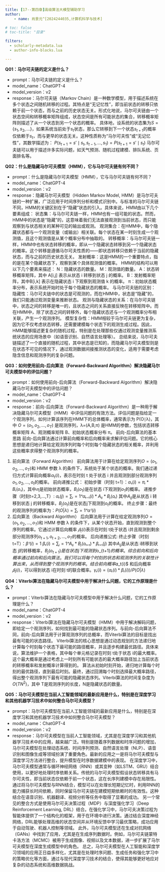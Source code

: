 ```yaml
---
title: [17--第四章]高级算法大模型辅助学习
author:
    - name: 肖景元^[2024244035,计算机科学与技术]

# toc: false
# toc-title: "目录"

filters:
  - scholarly-metadata.lua
  - author-info-blocks.lua

---
```


**Q01：马尔可夫链的定义是什么？**
- prompt：马尔可夫链的定义是什么？
- model_name：ChatGPT-4 
- model_version：v2
- response：马尔可夫链（Markov Chain）是一种数学模型，用于描述系统在多个状态之间随机转移的过程。其特点是“无记忆性”，即当前状态的转移只依赖于前一个状态，而与之前的历史状态无关。形式化地说，马尔可夫链由一个状态空间和转移概率矩阵组成，状态空间是所有可能状态的集合，转移概率矩阵则描述了从一个状态到另一个状态的概率。
具体地，设系统的状态集为$S=\{s_1,s_2,...\}$，如果系统当前处于$s_t$状态，那么它转移到下一个状态$s_{t+1}$的概率仅依赖于$s_t$，而与更早的状态无关。这种性质称为“马尔可夫性”或“无记忆性”，其数学描述为：
$P(s_{t+1} = s' \mid s_t, s_{t-1}, \dots, s_1) = P(s_{t+1} = s' \mid s_t)$
马尔可夫链可以用于描述许多实际问题，如天气预测、随机过程建模、排队系统、页面排名等。



**Q02：什么是隐藏马尔可夫模型（HMM），它与马尔可夫链有何不同？**
- prompt：什么是隐藏马尔可夫模型（HMM），它与马尔可夫链有何不同？
- model_name：ChatGPT-4 
- model_version：v2
- response：隐藏马尔可夫模型（Hidden Markov Model, HMM）是马尔可夫链的一种扩展，广泛应用于时间序列分析和模式识别中。与标准的马尔可夫链不同，HMM的关键区别在于“隐藏”状态的引入。具体来说，HMM由以下几个要素组成：
状态集：与马尔可夫链一样，HMM也有一组可能的状态。然而，HMM中的状态是“隐藏”的，这意味着我们无法直接观测到当前状态，而只能观察到与状态相关的某种可见的输出或观测。
观测集合：在HMM中，每个隐藏状态都与一个观测变量（或输出）相关联。每个状态在某一时刻生成一个观测值，且这个观测值是从某个概率分布中抽取的。
转移概率：与马尔可夫链一样，HMM中也有状态转移的概率，即从一个隐藏状态转移到另一个隐藏状态的概率。这个转移是遵循马尔可夫性质的——即状态转移只依赖于当前的隐藏状态，而与之前的历史状态无关。
发射概率：这是HMM的一个重要特点，指的是在某个隐藏状态下，观察到某个具体观测值的概率。
HMM的结构可以用以下几个要素来描述：
N：隐藏状态的数量。
M：观测值的数量。
A：状态转移概率矩阵，其中 A[i,j] 表示从状态 i 转移到状态 j 的概率。
B：发射概率矩阵，其中B[i,k] 表示在隐藏状态 i 下观察到观测值 k 的概率。
π：初始状态概率分布，表示系统开始时处于每个隐藏状态的概率。
与马尔可夫链的区别：
隐藏性：马尔可夫链中的状态是可观测的，而在HMM中，状态是“隐藏”的，我们只能通过观测变量来推断状态。
观测与隐藏状态的关系：在马尔可夫链中，状态之间的转移是唯一的，且状态之间的关系直接反映在转移矩阵中。而在HMM中，除了状态之间的转移外，每个隐藏状态还与一个观测概率分布相关联，产生一个观测序列。
模型复杂性：HMM相较于马尔可夫链更为复杂，因为它不仅考虑状态转移，还需要建模每个状态下的观测生成过程。因此，HMM能够描述更复杂的随机过程，特别是在处理那些仅通过观测变量推测系统状态的应用场景中（如语音识别、自然语言处理等）。
总结来说，马尔可夫链描述了一个直接的随机过程，其中状态是已知的，而隐藏马尔可夫模型则是在状态不可见的情况下，通过观测数据间接推测状态的变化，适用于需要考虑隐含信息和观测序列的复杂问题。

**Q03：如何使用前向-后向算法（Forward-Backward Algorithm）解决隐藏马尔可夫模型中的评估问题？**
- prompt：如何使用前向-后向算法（Forward-Backward Algorithm）解决隐藏马尔可夫模型中的评估问题？
- model_name：ChatGPT-4 
- model_version：v2
- response：前向-后向算法（Forward-Backward Algorithm）是一种用于解决隐藏马尔可夫模型（HMM）中评估问题的有效方法。评估问题是指给定一个观测序列，如何计算该序列在HMM下的总体概率，通常表示为 P(O∣λ)，其中 
$O=(o_1,o_2,…,o_T)$ 是观测序列，λ=(A,B,π) 是HMM的参数，包括状态转移概率矩阵 A、观测概率矩阵 B、初始状态概率分布 π。
前向-后向算法的基本思路
前向-后向算法通过计算前向概率和后向概率来求解评估问题。它的核心思想是递归地计算给定观测序列时每个时刻每个隐藏状态的相关概率，并利用这些概率求得整个观测序列的概率。
1. 前向算法（Forward Algorithm）
前向算法用于计算在给定观测序列$O=(o_1,o_2,…,o_T)$和 HMM 参数 λ 的条件下，系统处于某个状态的概率。我们通过递归方式计算前向概率$α_t(i)$，表示在时刻 
t 处于状态 i 并且观测到部分观测序列$o_1,o_2,…,o_t$的概率。
前向递推公式：
初始步骤（时刻 t=1）：$α₁(i) = πᵢ * Bᵢ(o₁)$，其中$𝜋_i$是初始状态概率，$B_i(o_1)$是在状态 i下观测到$o_1$的概率。
递推步骤（时刻t=2,3,...,T）:
$αₜ(j) = ∑ᵢ=1ⁿ αₜ₋₁(i) * Aᵢⱼ * Bⱼ(oₜ)$
其中$A_{ij}$是从状态 i 转移到状态 j 的转移概率，$B_j(o_t)$是在状态j下观测到$o_t$的概率。
终止步骤：最终的观测序列的概率为：$P(O | λ) = ∑ᵢ=1ⁿ αᵀ(i)$
2. 后向算法（Backward Algorithm）
后向算法用于计算在给定观测序列$O=(o_1,o_2,…,o_T)$和 HMM 参数 λ 的条件下，从某个状态开始，直到观测到整个序列的概率。它通过计算后向概率 
$𝛽_t(i)$表示在时刻 t处于状态 i并且观测到剩余部分观测序列$o_{t+1},o_{t+2},...,o_{T}$的概率。
后向递推公式:
终止步骤（时刻 t=T）：$βᵀ(i) = 1$
$βₜ(i) = ∑ⱼ=1ⁿ Aᵢⱼ * Bⱼ(oₜ₊₁) * βₜ₊₁(j)$
其中$A_{ij}$是从状态 i转移到状态 j的转移概率，$B_j(o_{t+1})是在状态 j下观测到$o_{t+1}$的概率。
综合前向和后向概率
通过前向和后向算法，我们可以将每个时刻的状态和观测序列的关联性计算出来，从而得到整个观测序列的概率。结合前向概率$𝛼_t(i)$ 和后向概率 
$𝛽_t(i)$，可以得到状态 i在时刻 t的联合概率。$γₜ(i) = (αₜ(i) * βₜ(i)) / P(O | λ)$

**Q04：Viterbi算法在隐藏马尔可夫模型中用于解决什么问题，它的工作原理是什么？**
- prompt：Viterbi算法在隐藏马尔可夫模型中用于解决什么问题，它的工作原理是什么？
- model_name：ChatGPT-4 
- model_version：v2
- response：Viterbi算法在隐藏马尔可夫模型（HMM）中用于解决解码问题，即给定一个观测序列，如何找到最可能的隐藏状态序列。与前向-后向算法不同，前向-后向算法用于计算观测序列的总概率，而Viterbi算法的目标是找出最有可能的状态路径。
Viterbi算法的核心思想是通过动态规划的方法递归地计算每个时刻每个状态下最可能的路径概率，并且逐步构建最优路径。具体来说，算法维护一个表格，其中每个单元格记录在时刻 
t处于状态 i的最大概率。这个最大概率是通过考虑上一时刻所有可能状态的最大概率路径加上当前状态的转移概率和发射概率计算得到的。
算法从初始时刻开始，递归地计算每个时刻的最优路径，直到最后时刻。最终，通过回溯每个时刻选择最大概率路径，得出整个观测序列下最有可能的隐藏状态序列。Viterbi算法的时间复杂度为
$O(TN^2)$，其中 T是观测序列的长度，N是隐藏状态的数量。



**Q05：马尔可夫模型在当前人工智能领域的最新应用是什么，特别是在深度学习和其他机器学习技术中如何整合马尔可夫模型？**
- prompt：马尔可夫模型在当前人工智能领域的最新应用是什么，特别是在深度学习和其他机器学习技术中如何整合马尔可夫模型？
- model_name：ChatGPT-4 
- model_version：v2
- response：马尔可夫模型在当前人工智能领域，尤其是在深度学习和其他机器学习技术中的应用，越来越广泛。特别是随着序列数据和时序问题的增加，马尔可夫模型在处理动态系统、时间序列预测、自然语言处理（NLP）、语音识别和图像生成等领域扮演了重要角色。最新的应用之一是将马尔可夫模型与深度学习方法进行整合，提升模型在时序数据建模中的表现。
在深度学习中，马尔可夫模型通常与循环神经网络（RNN）或其变种（如LSTM、GRU）结合使用，以更好地处理时序依赖关系。传统的马尔可夫模型假设状态转移具有马尔可夫性，即当前状态仅依赖于前一个状态，这在长序列建模中存在局限性。通过将马尔可夫模型与RNN结合，模型可以在处理长短期记忆时，利用RNN的能力捕获长时间依赖，同时保留马尔可夫链在建模短期依赖时的有效性。这种结合在语音识别、机器翻译、视频分析等任务中取得了显著的成功。
另一个常见的整合方式是使用马尔可夫决策过程（MDP）与深度强化学习（Deep Reinforcement Learning, DRL）结合。在强化学习中，马尔可夫决策过程为智能体提供了一个结构化的框架，用于在环境中进行决策。通过结合深度神经网络，DRL能够处理高维的状态空间并从环境反馈中学习最优策略，成功应用于自动驾驶、机器人控制等领域。
此外，马尔可夫模型还在生成对抗网络（GANs）中找到了应用，尤其是在生成序列数据时。例如，马尔可夫链蒙特卡洛方法（MCMC）被用于生成图像、视频以及文本数据，进一步扩展了马尔可夫模型在深度生成模型中的角色。
总之，马尔可夫模型在人工智能和深度学习领域的应用正日益多样化，尤其是在处理时序问题、生成任务和强化学习中的策略优化等方面，通过与现代深度学习技术的结合，使得其能够更好地应对复杂的动态系统和高维数据挑战。